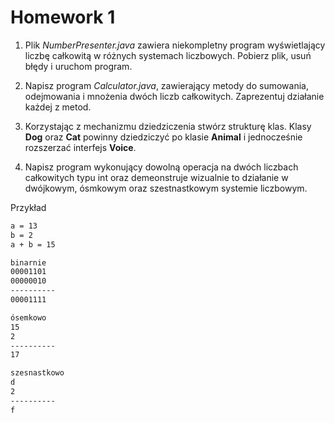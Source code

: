 # Homework 1

1. Plik *NumberPresenter.java* zawiera niekompletny program wyświetlający liczbę całkowitą w różnych systemach liczbowych. Pobierz plik, usuń błędy i uruchom program.

2. Napisz program *Calculator.java*, zawierający metody do sumowania, odejmowania i mnożenia dwóch liczb całkowitych. Zaprezentuj działanie każdej z metod.

3. Korzystając z mechanizmu dziedziczenia stwórz strukturę klas. Klasy **Dog** oraz **Cat** powinny dziedziczyć po klasie **Animal** i jednocześnie rozszerzać interfejs **Voice**.

4. Napisz program wykonujący dowolną operacja na dwóch liczbach całkowitych typu int oraz demeonstruje wizualnie to działanie w dwójkowym, ósmkowym oraz szestnastkowym systemie liczbowym.

Przykład
```bash
a = 13
b = 2
a + b = 15

binarnie
00001101
00000010
----------
00001111

ósemkowo
15
2
----------
17

szesnastkowo
d
2
----------
f
```
